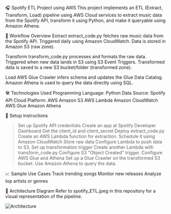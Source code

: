 🎧 Spotify ETL Project using AWS
This project implements an ETL (Extract, Transform, Load) pipeline using AWS Cloud services to extract music data from the Spotify API, transform it using Python, and make it queryable using Amazon Athena.

🚀 Workflow Overview
Extract
extract_code.py fetches raw music data from the Spotify API.
Triggered daily using Amazon CloudWatch.
Data is stored in Amazon S3 (raw zone).

Transform
transform_code.py processes and formats the raw data.
Triggered when new data lands in S3 using S3 Event Triggers.
Transformed data is saved to a new S3 bucket/folder (transformed zone).

Load
AWS Glue Crawler infers schema and updates the Glue Data Catalog.
Amazon Athena is used to query the data directly using SQL.

🛠️ Technologies Used
Programming Language: Python
Data Source: Spotify API
Cloud Platform: AWS
Amazon S3
AWS Lambda
Amazon CloudWatch
AWS Glue
Amazon Athena

📝 Setup Instructions
> Set up Spotify API credentials
> Create an app at Spotify Developer Dashboard
> Get the client_id and client_secret
> Deploy extract_code.py
> Create an AWS Lambda function for extraction.
> Schedule it using Amazon CloudWatch
> Store raw data
> Configure Lambda to push data to S3.
> Set up transformation trigger
> Create another Lambda with transform_code.py
> Configure S3 "Object Created" trigger.
> Configure AWS Glue and Athena
> Set up a Glue Crawler on the transformed S3 bucket.
> Use Amazon Athena to query the data.

📈 Sample Use Cases
Track trending songs
Monitor new releases
Analyze top artists or genres

📎 Architecture Diagram
Refer to spotify_ETL.jpeg in this repository for a visual representation of the pipeline.

![Architecture]('spotify_ETL.jpeg')



